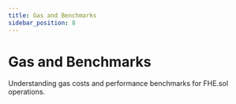 ```yaml
---
title: Gas and Benchmarks
sidebar_position: 8
---
```


# Gas and Benchmarks

Understanding gas costs and performance benchmarks for FHE.sol operations.
